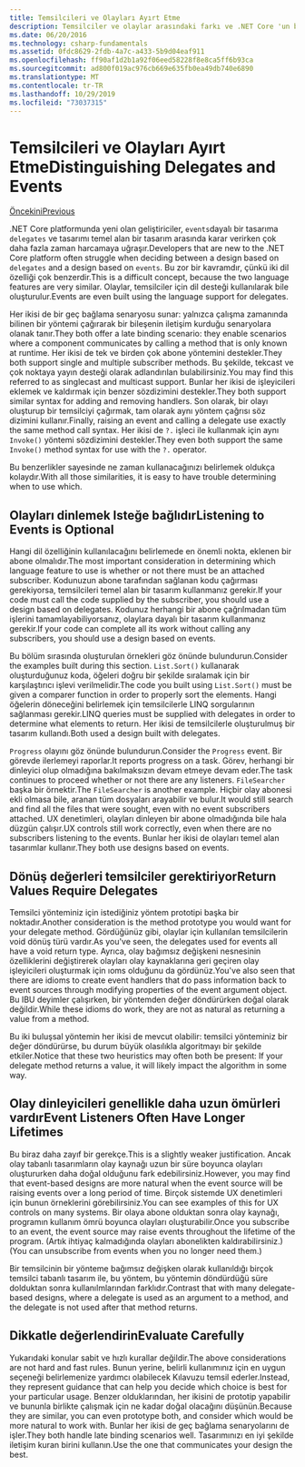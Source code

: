 ```yaml
---
title: Temsilcileri ve Olayları Ayırt Etme
description: Temsilciler ve olaylar arasındaki farkı ve .NET Core 'un bu özelliklerinin her birini ne zaman kullanacağınızı öğrenin.
ms.date: 06/20/2016
ms.technology: csharp-fundamentals
ms.assetid: 0fdc8629-2fdb-4a7c-a433-5b9d04eaf911
ms.openlocfilehash: ff90af1d2b1a92f06eed58228f8e8ca5ff6b93ca
ms.sourcegitcommit: ad800f019ac976cb669e635fb0ea49db740e6890
ms.translationtype: MT
ms.contentlocale: tr-TR
ms.lasthandoff: 10/29/2019
ms.locfileid: "73037315"
---
```

# <a name="distinguishing-delegates-and-events"></a><span data-ttu-id="c9007-103">Temsilcileri ve Olayları Ayırt Etme</span><span class="sxs-lookup"><span data-stu-id="c9007-103">Distinguishing Delegates and Events</span></span>

[<span data-ttu-id="c9007-104">Öncekini</span><span class="sxs-lookup"><span data-stu-id="c9007-104">Previous</span></span>](modern-events.md)

<span data-ttu-id="c9007-105">.NET Core platformunda yeni olan geliştiriciler, `events`dayalı bir tasarıma `delegates` ve tasarımı temel alan bir tasarım arasında karar verirken çok daha fazla zaman harcamaya uğraşır.</span><span class="sxs-lookup"><span data-stu-id="c9007-105">Developers that are new to the .NET Core platform often struggle when deciding between a design based on `delegates` and a design based on `events`.</span></span> <span data-ttu-id="c9007-106">Bu zor bir kavramdır, çünkü iki dil özelliği çok benzerdir.</span><span class="sxs-lookup"><span data-stu-id="c9007-106">This is a difficult concept, because the two language features are very similar.</span></span> <span data-ttu-id="c9007-107">Olaylar, temsilciler için dil desteği kullanılarak bile oluşturulur.</span><span class="sxs-lookup"><span data-stu-id="c9007-107">Events are even built using the language support for delegates.</span></span> 

<span data-ttu-id="c9007-108">Her ikisi de bir geç bağlama senaryosu sunar: yalnızca çalışma zamanında bilinen bir yöntemi çağırarak bir bileşenin iletişim kurduğu senaryolara olanak tanır.</span><span class="sxs-lookup"><span data-stu-id="c9007-108">They both offer a late binding scenario: they enable scenarios where a component communicates by calling a method that is only known at runtime.</span></span> <span data-ttu-id="c9007-109">Her ikisi de tek ve birden çok abone yöntemini destekler.</span><span class="sxs-lookup"><span data-stu-id="c9007-109">They both support single and multiple subscriber methods.</span></span> <span data-ttu-id="c9007-110">Bu şekilde, tekcast ve çok noktaya yayın desteği olarak adlandırılan bulabilirsiniz.</span><span class="sxs-lookup"><span data-stu-id="c9007-110">You may find this referred to as singlecast and multicast support.</span></span> <span data-ttu-id="c9007-111">Bunlar her ikisi de işleyicileri eklemek ve kaldırmak için benzer sözdizimini destekler.</span><span class="sxs-lookup"><span data-stu-id="c9007-111">They both support similar syntax for adding and removing handlers.</span></span> <span data-ttu-id="c9007-112">Son olarak, bir olayı oluşturup bir temsilciyi çağırmak, tam olarak aynı yöntem çağrısı söz dizimini kullanır.</span><span class="sxs-lookup"><span data-stu-id="c9007-112">Finally, raising an event and calling a delegate use exactly the same method call syntax.</span></span> <span data-ttu-id="c9007-113">Her ikisi de `?.` işleci ile kullanmak için aynı `Invoke()` yöntemi sözdizimini destekler.</span><span class="sxs-lookup"><span data-stu-id="c9007-113">They even both support the same `Invoke()` method syntax for use with the `?.` operator.</span></span>

<span data-ttu-id="c9007-114">Bu benzerlikler sayesinde ne zaman kullanacağınızı belirlemek oldukça kolaydır.</span><span class="sxs-lookup"><span data-stu-id="c9007-114">With all those similarities, it is easy to have trouble determining when to use which.</span></span>

## <a name="listening-to-events-is-optional"></a><span data-ttu-id="c9007-115">Olayları dinlemek Isteğe bağlıdır</span><span class="sxs-lookup"><span data-stu-id="c9007-115">Listening to Events is Optional</span></span>

<span data-ttu-id="c9007-116">Hangi dil özelliğinin kullanılacağını belirlemede en önemli nokta, eklenen bir abone olmalıdır.</span><span class="sxs-lookup"><span data-stu-id="c9007-116">The most important consideration in determining which language feature to use is whether or not there must be an attached subscriber.</span></span> <span data-ttu-id="c9007-117">Kodunuzun abone tarafından sağlanan kodu çağırması gerekiyorsa, temsilcileri temel alan bir tasarım kullanmanız gerekir.</span><span class="sxs-lookup"><span data-stu-id="c9007-117">If your code must call the code supplied by the subscriber, you should use a design based on delegates.</span></span> <span data-ttu-id="c9007-118">Kodunuz herhangi bir abone çağrılmadan tüm işlerini tamamlayabiliyorsanız, olaylara dayalı bir tasarım kullanmanız gerekir.</span><span class="sxs-lookup"><span data-stu-id="c9007-118">If your code can complete all its work without calling any subscribers, you should use a design based on events.</span></span> 

<span data-ttu-id="c9007-119">Bu bölüm sırasında oluşturulan örnekleri göz önünde bulundurun.</span><span class="sxs-lookup"><span data-stu-id="c9007-119">Consider the examples built during this section.</span></span> <span data-ttu-id="c9007-120">`List.Sort()` kullanarak oluşturduğunuz koda, öğeleri doğru bir şekilde sıralamak için bir karşılaştırıcı işlevi verilmelidir.</span><span class="sxs-lookup"><span data-stu-id="c9007-120">The code you built using `List.Sort()` must be given a comparer function in order to properly sort the elements.</span></span> <span data-ttu-id="c9007-121">Hangi öğelerin döneceğini belirlemek için temsilcilerle LINQ sorgularının sağlanması gerekir.</span><span class="sxs-lookup"><span data-stu-id="c9007-121">LINQ queries must be supplied with delegates in order to determine what elements to return.</span></span> <span data-ttu-id="c9007-122">Her ikisi de temsilcilerle oluşturulmuş bir tasarım kullandı.</span><span class="sxs-lookup"><span data-stu-id="c9007-122">Both used a design built with delegates.</span></span>

<span data-ttu-id="c9007-123">`Progress` olayını göz önünde bulundurun.</span><span class="sxs-lookup"><span data-stu-id="c9007-123">Consider the `Progress` event.</span></span> <span data-ttu-id="c9007-124">Bir görevde ilerlemeyi raporlar.</span><span class="sxs-lookup"><span data-stu-id="c9007-124">It reports progress on a task.</span></span>
<span data-ttu-id="c9007-125">Görev, herhangi bir dinleyici olup olmadığına bakılmaksızın devam etmeye devam eder.</span><span class="sxs-lookup"><span data-stu-id="c9007-125">The task continues to proceed whether or not there are any listeners.</span></span>
<span data-ttu-id="c9007-126">`FileSearcher` başka bir örnektir.</span><span class="sxs-lookup"><span data-stu-id="c9007-126">The `FileSearcher` is another example.</span></span> <span data-ttu-id="c9007-127">Hiçbir olay abonesi ekli olmasa bile, aranan tüm dosyaları arayabilir ve bulur.</span><span class="sxs-lookup"><span data-stu-id="c9007-127">It would still search and find all the files that were sought, even with no event subscribers attached.</span></span>
<span data-ttu-id="c9007-128">UX denetimleri, olayları dinleyen bir abone olmadığında bile hala düzgün çalışır.</span><span class="sxs-lookup"><span data-stu-id="c9007-128">UX controls still work correctly, even when there are no subscribers listening to the events.</span></span> <span data-ttu-id="c9007-129">Bunlar her ikisi de olayları temel alan tasarımlar kullanır.</span><span class="sxs-lookup"><span data-stu-id="c9007-129">They both use designs based on events.</span></span>

## <a name="return-values-require-delegates"></a><span data-ttu-id="c9007-130">Dönüş değerleri temsilciler gerektiriyor</span><span class="sxs-lookup"><span data-stu-id="c9007-130">Return Values Require Delegates</span></span>

<span data-ttu-id="c9007-131">Temsilci yönteminiz için istediğiniz yöntem prototipi başka bir noktadır.</span><span class="sxs-lookup"><span data-stu-id="c9007-131">Another consideration is the method prototype you would want for your delegate method.</span></span> <span data-ttu-id="c9007-132">Gördüğünüz gibi, olaylar için kullanılan temsilcilerin void dönüş türü vardır.</span><span class="sxs-lookup"><span data-stu-id="c9007-132">As you've seen, the delegates used for events all have a void return type.</span></span> <span data-ttu-id="c9007-133">Ayrıca, olay bağımsız değişkeni nesnesinin özelliklerini değiştirerek olayları olay kaynaklarına geri geçiren olay işleyicileri oluşturmak için ıoms olduğunu da gördünüz.</span><span class="sxs-lookup"><span data-stu-id="c9007-133">You've also seen that there are idioms to create event handlers that do pass information back to event sources through modifying properties of the event argument object.</span></span> <span data-ttu-id="c9007-134">Bu IBU deyimler çalışırken, bir yöntemden değer döndürürken doğal olarak değildir.</span><span class="sxs-lookup"><span data-stu-id="c9007-134">While these idioms do work, they are not as natural as returning a value from a method.</span></span>

<span data-ttu-id="c9007-135">Bu iki buluşsal yöntemin her ikisi de mevcut olabilir: temsilci yönteminiz bir değer döndürürse, bu durum büyük olasılıkla algoritmayı bir şekilde etkiler.</span><span class="sxs-lookup"><span data-stu-id="c9007-135">Notice that these two heuristics may often both be present: If your delegate method returns a value, it will likely impact the algorithm in some way.</span></span>

## <a name="event-listeners-often-have-longer-lifetimes"></a><span data-ttu-id="c9007-136">Olay dinleyicileri genellikle daha uzun ömürleri vardır</span><span class="sxs-lookup"><span data-stu-id="c9007-136">Event Listeners Often Have Longer Lifetimes</span></span> 

<span data-ttu-id="c9007-137">Bu biraz daha zayıf bir gerekçe.</span><span class="sxs-lookup"><span data-stu-id="c9007-137">This is a slightly weaker justification.</span></span> <span data-ttu-id="c9007-138">Ancak olay tabanlı tasarımların olay kaynağı uzun bir süre boyunca olayları oluştururken daha doğal olduğunu fark edebilirsiniz.</span><span class="sxs-lookup"><span data-stu-id="c9007-138">However, you may find that event-based designs are more natural when the event source will be raising events over a long period of time.</span></span> <span data-ttu-id="c9007-139">Birçok sistemde UX denetimleri için bunun örneklerini görebilirsiniz.</span><span class="sxs-lookup"><span data-stu-id="c9007-139">You can see examples of this for UX controls on many systems.</span></span> <span data-ttu-id="c9007-140">Bir olaya abone olduktan sonra olay kaynağı, programın kullanım ömrü boyunca olayları oluşturabilir.</span><span class="sxs-lookup"><span data-stu-id="c9007-140">Once you subscribe to an event, the event source may raise events throughout the lifetime of the program.</span></span>
<span data-ttu-id="c9007-141">(Artık ihtiyaç kalmadığında olayları abonelikten kaldırabilirsiniz.)</span><span class="sxs-lookup"><span data-stu-id="c9007-141">(You can unsubscribe from events when you no longer need them.)</span></span>

<span data-ttu-id="c9007-142">Bir temsilcinin bir yönteme bağımsız değişken olarak kullanıldığı birçok temsilci tabanlı tasarım ile, bu yöntem, bu yöntemin döndürdüğü süre dolduktan sonra kullanılmlarından farklıdır.</span><span class="sxs-lookup"><span data-stu-id="c9007-142">Contrast that with many delegate-based designs, where a delegate is used as an argument to a method, and the delegate is not used after that method returns.</span></span>

## <a name="evaluate-carefully"></a><span data-ttu-id="c9007-143">Dikkatle değerlendirin</span><span class="sxs-lookup"><span data-stu-id="c9007-143">Evaluate Carefully</span></span>

<span data-ttu-id="c9007-144">Yukarıdaki konular sabit ve hızlı kurallar değildir.</span><span class="sxs-lookup"><span data-stu-id="c9007-144">The above considerations are not hard and fast rules.</span></span> <span data-ttu-id="c9007-145">Bunun yerine, belirli kullanımınız için en uygun seçeneği belirlemenize yardımcı olabilecek Kılavuzu temsil ederler.</span><span class="sxs-lookup"><span data-stu-id="c9007-145">Instead, they represent guidance that can help you decide which choice is best for your particular usage.</span></span> <span data-ttu-id="c9007-146">Benzer olduklarından, her ikisini de prototip yapabilir ve bununla birlikte çalışmak için ne kadar doğal olacağını düşünün.</span><span class="sxs-lookup"><span data-stu-id="c9007-146">Because they are similar, you can even prototype both, and consider which would be more natural to work with.</span></span> <span data-ttu-id="c9007-147">Bunlar her ikisi de geç bağlama senaryolarını de işler.</span><span class="sxs-lookup"><span data-stu-id="c9007-147">They both handle late binding scenarios well.</span></span> <span data-ttu-id="c9007-148">Tasarımınızı en iyi şekilde iletişim kuran birini kullanın.</span><span class="sxs-lookup"><span data-stu-id="c9007-148">Use the one that communicates your design the best.</span></span>
